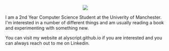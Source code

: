 <p align="center">
  <img src="https://capsule-render.vercel.app/api?       type=waving&height=300&color=timeAuto&text=hey,%20i'm%20Adam!&textBg=false&desc=and%20i'm%20probably%20building%20something%20random%20:)&descAlign=52&descAlignY=65"/>
</p>

I am a 2nd Year Computer Science Student at the Univerity of Manchester. I'm interested in a number of different things and am usually reading a book and experimenting with something new.

You can visit my website at alyscript.github.io if you are interested and you can always reach out to me on Linkedin.
<!--
**AlyScript/AlyScript** is a ✨ _special_ ✨ repository because its `README.md` (this file) appears on your GitHub profile.

Here are some ideas to get you started:


- 🔭 I’m currently working on ...
- 🌱 I’m currently learning ...
- 👯 I’m looking to collaborate on ...
- 🤔 I’m looking for help with ...
- 💬 Ask me about ...
- 📫 How to reach me: ...
- 😄 Pronouns: ...
- ⚡ Fun fact: ...
-->
